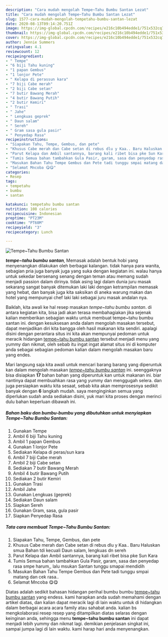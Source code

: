 ```yaml
---
description: "Cara mudah mengolah Tempe~Tahu Bumbu Santan Lezat"
title: "Cara mudah mengolah Tempe~Tahu Bumbu Santan Lezat"
slug: 1577-cara-mudah-mengolah-tempetahu-bumbu-santan-lezat
date: 2020-08-13T09:14:20.751Z
image: https://img-global.cpcdn.com/recipes/e216c10b494edde1/751x532cq70/tempetahu-bumbu-santan-foto-resep-utama.jpg
thumbnail: https://img-global.cpcdn.com/recipes/e216c10b494edde1/751x532cq70/tempetahu-bumbu-santan-foto-resep-utama.jpg
cover: https://img-global.cpcdn.com/recipes/e216c10b494edde1/751x532cq70/tempetahu-bumbu-santan-foto-resep-utama.jpg
author: Jennie Summers
ratingvalue: 4.1
reviewcount: 12
recipeingredient:
- " Tempe"
- "6 biji Tahu kuning"
- "1 papan Gembus"
- "1 lonjor Pete"
- " Kelapa di perassun kara"
- "7 biji Cabe merah"
- "2 biji Cabe setan"
- "7 butir Bawang Merah"
- "4 butir Bawang Putih"
- "2 butir Kemiri"
- " Trasi"
- " Jahe"
- " Lengkuas geprek"
- " Daun salam"
- " Sereh"
- " Gram sasa gula pasir"
- " Penyedap Rasa"
recipeinstructions:
- "Siapakan Tahu, Tempe, Gembus, dan pete"
- "Khusus Cabe merah dan Cabe setan di rebus dlu y Kaa.. Baru Haluskan smua Bahan tdi kecuali Daun salam, lengkuas dn sereh"
- "Parut Kelapa dan Ambil santannya, barang kali ribet bisa pke Sun Kara"
- "Tumis Semua bahan tambahkan Gula Pasir, garam, sasa dan penyedap rasa smpe harum,, lalu msukan Santan tunggu smapai mendidih"
- "Masukan Bahan Tahu Tempe Gembus dan Pete tadi tunggu smpai matang dan cek rasa.."
- "Selamat Mncoba 😋😋"
categories:
- Resep
tags:
- tempetahu
- bumbu
- santan

katakunci: tempetahu bumbu santan 
nutrition: 108 calories
recipecuisine: Indonesian
preptime: "PT23M"
cooktime: "PT60M"
recipeyield: "3"
recipecategory: Lunch

---
```



![Tempe~Tahu Bumbu Santan](https://img-global.cpcdn.com/recipes/e216c10b494edde1/751x532cq70/tempetahu-bumbu-santan-foto-resep-utama.jpg)

<b><i>tempe~tahu bumbu santan</i></b>, Memasak adalah bentuk hobi yang menyenangkan dilakukan oleh berbagai kalangan. tidak hanya para wanita, sebagian pria juga banyak juga yang suka dengan kegiatan ini. walau hanya untuk sekedar bersenang senang dengan teman atau memang sudah menjadi passion dalam dirinya. tidak asing lagi dalam dunia juru masak sekarang sangat banyak ditemukan laki laki dengan ketrampilan memasak yang hebat, dan banyak juga kita saksikan di aneka warung makan dan hotel yang mempunyai chef laki laki sebagai juru masak andalan nya.

Baiklah, kita awali ke hal resep masakan <i>tempe~tahu bumbu santan</i>. di antara kegiatan kita, bisa jadi akan terasa membahagiakan jika sejenak kalian memberikan sebagian waktu untuk membuat tempe~tahu bumbu santan ini. dengan kesuksesan anda dalam mengolah masakan tersebut, dapat menjadikan diri kita bangga oleh hasil makanan kita sendiri. apalagi disini dengan perantara situs ini kita akan mempunyai pedoman untuk meracik hidangan <u>tempe~tahu bumbu santan</u> tersebut menjadi menu yang yummy dan nikmat, oleh sebab itu ingat ingat alamat situs ini di komputer anda sebagai sebagian pedoman kalian dalam mengolah masakan baru yang endes.




Mari langsung saja kita awali untuk mencari barang barang yang diperuntuk kan dalam mengolah masakan <u><i>tempe~tahu bumbu santan</i></u> ini. seenggaknya bisa disiapkan <b>17</b> bahan bahan yang diperuntuk kan untuk makanan ini. biar nantinya dapat membuahkan rasa yang yummy dan menggugah selera. dan juga persiapkan waktu kita sesaat, sebab kita akan memprosesnya sedikit banyak dengan <b>6</b> langkah mudah. saya menginginkan semua yang diperlukan sudah anda sediakan disini, yuk mari kita proses dengan merinci dulu bahan keperluan dibawah ini.

<!--inarticleads1-->

##### Bahan baku dan bumbu-bumbu yang dibutuhkan untuk menyiapkan Tempe~Tahu Bumbu Santan:

1. Gunakan  Tempe
1. Ambil 6 biji Tahu kuning
1. Ambil 1 papan Gembus
1. Gunakan 1 lonjor Pete
1. Sediakan  Kelapa di peras/sun kara
1. Ambil 7 biji Cabe merah
1. Ambil 2 biji Cabe setan
1. Sediakan 7 butir Bawang Merah
1. Ambil 4 butir Bawang Putih
1. Sediakan 2 butir Kemiri
1. Gunakan  Trasi
1. Ambil  Jahe
1. Gunakan  Lengkuas (geprek)
1. Sediakan  Daun salam
1. Siapkan  Sereh
1. Gunakan  Gram, sasa, gula pasir
1. Siapkan  Penyedap Rasa




<!--inarticleads2-->

##### Tata cara membuat Tempe~Tahu Bumbu Santan:

1. Siapakan Tahu, Tempe, Gembus, dan pete
1. Khusus Cabe merah dan Cabe setan di rebus dlu y Kaa.. Baru Haluskan smua Bahan tdi kecuali Daun salam, lengkuas dn sereh
1. Parut Kelapa dan Ambil santannya, barang kali ribet bisa pke Sun Kara
1. Tumis Semua bahan tambahkan Gula Pasir, garam, sasa dan penyedap rasa smpe harum,, lalu msukan Santan tunggu smapai mendidih
1. Masukan Bahan Tahu Tempe Gembus dan Pete tadi tunggu smpai matang dan cek rasa..
1. Selamat Mncoba 😋😋




Diatas adalah sedikit bahasan hidangan perihal bumbu bumbu <u>tempe~tahu bumbu santan</u> yang endess. kami harapkan anda sudah memahami dengan artikel diatas, dan kalian dapat meracik lagi di lain waktu untuk di hidangkan dalam berbagai acara acara family atau sahabat anda. kalian bs mengkolaborasi resep resep yang ditampilkan diatas selaras dengan keinginan anda, sehingga menu <b>tempe~tahu bumbu santan</b> ini dapat menjadi lebih yummy dan nikmat lagi. demikian penjelasan singkat ini, sampai jumpa lagi di lain waktu. kami harap hari anda menyenangkan.
